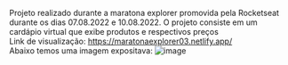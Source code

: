 Projeto realizado durante a maratona explorer promovida pela Rocketseat durante os dias 07.08.2022 e 10.08.2022. O projeto consiste em um cardápio virtual que exibe produtos e respectivos preços
<br>
Link de visualização: https://maratonaexplorer03.netlify.app/
<br>
Abaixo temos uma imagem expositava:
![image](https://user-images.githubusercontent.com/102265187/183784162-aa0fcfbd-1c69-4cf3-adfe-4e40b8c3031d.png)
